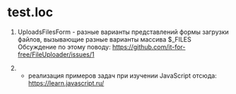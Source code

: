 # test.loc

1. UploadsFilesForm - разные варианты представлений формы загрузки файлов, вызывающие разные варианты массива $_FILES
Обсуждение по этому поводу: https://github.com/it-for-free/FileUploader/issues/1

2.  - реализация примеров задач при изучении JavaScript отсюда: https://learn.javascript.ru/
